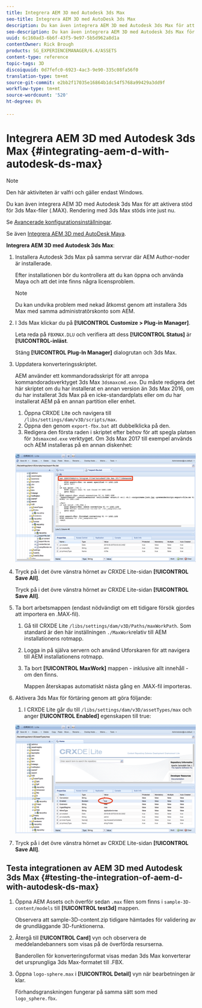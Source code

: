 ```yaml
---
title: Integrera AEM 3D med Autodesk 3ds Max
seo-title: Integrera AEM 3D med AutoDesk 3ds Max
description: Du kan även integrera AEM 3D med Autodesk 3ds Max för att aktivera stöd för 3ds Max-filer (.MAX). Rendering med 3ds Max stöds inte just nu.
seo-description: Du kan även integrera AEM 3D med Autodesk 3ds Max för att aktivera stöd för 3ds Max-filer (.MAX). Rendering med 3ds Max stöds inte just nu.
uuid: 6c160ad3-6b6f-43f5-9e97-5b5d962a8d1a
contentOwner: Rick Brough
products: SG_EXPERIENCEMANAGER/6.4/ASSETS
content-type: reference
topic-tags: 3D
discoiquuid: 0d7fefc0-6923-4ac3-9e90-335c08fa56f0
translation-type: tm+mt
source-git-commit: e2bb2f17035e16864b1dc54f5768a99429a3dd9f
workflow-type: tm+mt
source-wordcount: '520'
ht-degree: 0%

---
```



# Integrera AEM 3D med Autodesk 3ds Max {#integrating-aem-d-with-autodesk-ds-max}

>[!NOTE]
>
>Den här aktiviteten är valfri och gäller endast Windows.

Du kan även integrera AEM 3D med Autodesk 3ds Max för att aktivera stöd för 3ds Max-filer (.MAX). Rendering med 3ds Max stöds inte just nu.

Se [Avancerade konfigurationsinställningar](advanced-config-3d.md).

Se även [Integrera AEM 3D med AutoDesk Maya](integrate-maya-with-3d.md).

**Integrera AEM 3D med Autodesk 3ds Max**:

1. Installera Autodesk 3ds Max på samma servrar där AEM Author-noder är installerade.

   Efter installationen bör du kontrollera att du kan öppna och använda Maya och att det inte finns några licensproblem.

   >[!NOTE]
   >
   >Du kan undvika problem med nekad åtkomst genom att installera 3ds Max med samma administratörskonto som AEM.

1. I 3ds Max klickar du på **[!UICONTROL Customize > Plug-in Manager]**.

   Leta reda på `FBXMAX.DLU` och verifiera att dess **[!UICONTROL Status]** är **[!UICONTROL-inläst**.

   Stäng **[!UICONTROL Plug-In Manager]** dialogrutan och 3ds Max.

1. Uppdatera konverteringsskriptet.

   AEM använder ett kommandoradsskript för att anropa kommandoradsverktyget 3ds Max `3dsmaxcmd.exe`. Du måste redigera det här skriptet om du har installerat en annan version än 3ds Max 2016, om du har installerat 3ds Max på en icke-standardplats eller om du har installerat AEM på en annan partition eller enhet.

   1. Öppna CRXDE Lite och navigera till `/libs/settings/dam/v3D/scripts/max`.
   1. Öppna den genom `export-fbx.bat` att dubbelklicka på den.
   1. Redigera den första raden i skriptet efter behov för att spegla platsen för `3dsmaxcmd.exe` verktyget. Om 3ds Max 2017 till exempel används och AEM installeras på en annan diskenhet:

   ![image2018-6-22_13-35-8](assets/image2018-6-22_13-35-8.png)

1. Tryck på i det övre vänstra hörnet av CRXDE Lite-sidan **[!UICONTROL Save All]**.

   Tryck på i det övre vänstra hörnet av CRXDE Lite-sidan **[!UICONTROL Save All]**.

1. Ta bort arbetsmappen (endast nödvändigt om ett tidigare försök gjordes att importera en .MAX-fil).

   1. Gå till CRXDE Lite `/libs/settings/dam/v3D/Paths/maxWorkPath`. Som standard är den här inställningen `./MaxWork`relativ till AEM installationens rotmapp.
   1. Logga in på själva servern och använd Utforskaren för att navigera till AEM installationens rotmapp.
   1. Ta bort **[!UICONTROL MaxWork]** mappen - inklusive allt innehåll - om den finns.

      Mappen återskapas automatiskt nästa gång en .MAX-fil importeras.

1. Aktivera 3ds Max för förtäring genom att göra följande:

   1. I CRXDE Lite går du till `/libs/settings/dam/v3D/assetTypes/max` och anger **[!UICONTROL Enabled]** egenskapen till true:

   ![image2018-6-22_13-50-50](assets/image2018-6-22_13-50-50.png)

1. Tryck på i det övre vänstra hörnet av CRXDE Lite-sidan **[!UICONTROL Save All]**.

## Testa integrationen av AEM 3D med Autodesk 3ds Max {#testing-the-integration-of-aem-d-with-autodesk-ds-max}

1. Öppna AEM Assets och överför sedan `.max` filen som finns i `sample-3D-content/models` till **[!UICONTROL test3d]** mappen.

   Observera att sample-3D-content.zip tidigare hämtades för validering av de grundläggande 3D-funktionerna.

1. Återgå till **[!UICONTROL Card]** vyn och observera de meddelandebanners som visas på de överförda resurserna.

   Banderollen för konverteringsformat visas medan 3ds Max konverterar det ursprungliga 3ds Max-formatet till .FBX.

1. Öppna `logo-sphere.max` i **[!UICONTROL Detail]** vyn när bearbetningen är klar.

   Förhandsgranskningen fungerar på samma sätt som med `logo_sphere.fbx`.

